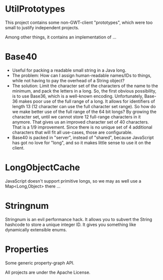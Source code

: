 UtilPrototypes
==============

This project contains some non-GWT-client "prototypes", which were too small
to justify independent projects.

Among other things, it contains an implementation of ...

Base40
======

* Useful for packing a readable small string in a Java long.
* The problem: How can I assign human-readable names/IDs to things, while not
  having to pay the overhead of a String object?
* The solution: Limit the character set of the characters of the name to the
  minimum, and pack the letters in a long. So, the first obvious possibility,
  is to use Base36, which is a well-known encoding. Unfortunately, Base-36
  makes poor use of the full range of a long. It allows for identifiers of
  length 13 (12 character can use the full character set range). So how do we
  make better use of the full range of the 64 bit longs? By growing the
  character set, until we cannot store 12 full-range characters in it anymore.
  That gives us an improved character set of 40 characters. That is a 1/9
  improvement. Since there is no unique set of 4 additional characters that
  will fit all use-cases, those are configurable.
* Base40 is packed in "server", instead of "shared", because JavaScript has got
  no love for "long", and so it makes little sense to use it on the client.

LongObjectCache
===============
JavaScript doesn't support primitive longs, so we may as well use a Map<Long,Object> there ...

Stringnum
=========

Stringnum is an evil performance hack. It allows you to subvert the String
hashcode to store a unique integer ID. It gives you something like dynamically
extensible enums.

Properties
==========

Some generic property-graph API.

All projects are under the Apache License.
